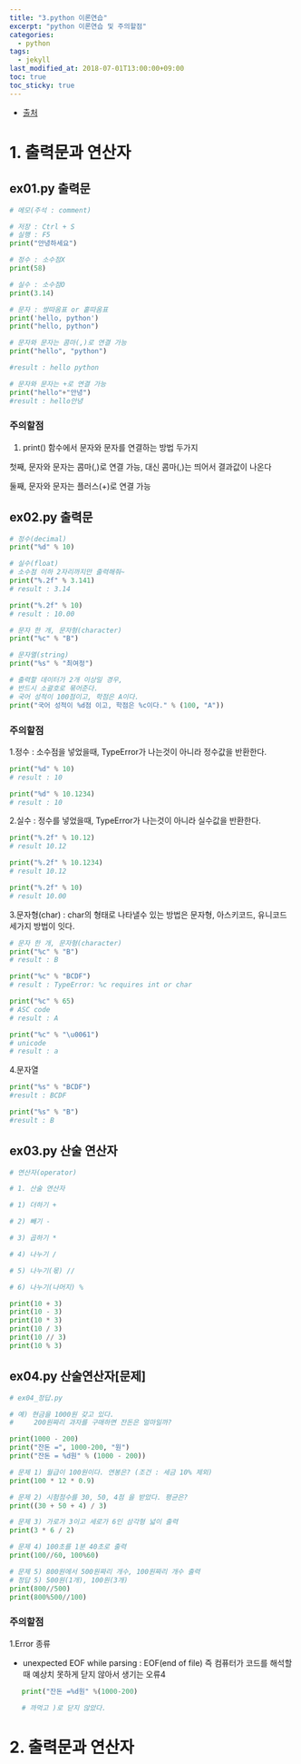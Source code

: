 ```yaml
---
title: "3.python 이론연습"
excerpt: "python 이론연습 및 주의할점"
categories:
  - python
tags:
  - jekyll
last_modified_at: 2018-07-01T13:00:00+09:00
toc: true
toc_sticky: true
---
```


- [출처]("https://blog.naver.com/momk/221809526841")

# 1. 출력문과 연산자

## ex01.py 출력문

```py
# 메모(주석 : comment)

# 저장 : Ctrl + S
# 실행 : F5
print("안녕하세요")

# 정수 : 소수점X
print(58)

# 실수 : 소수점O
print(3.14)

# 문자 : 쌍따옴표 or 홑따옴표
print('hello, python')
print("hello, python")

# 문자와 문자는 콤마(,)로 연결 가능
print("hello", "python")

#result : hello python

# 문자와 문자는 +로 연결 가능
print("hello"+"안녕")
#result : hello안녕

```

### 주의할점

1. print() 함수에서 문자와 문자를 연결하는 방법 두가지

첫째, 문자와 문자는 콤마(,)로 연결 가능, 대신 콤마(,)는 띄어서 결과값이 나온다

둘째, 문자와 문자는 플러스(+)로 연결 가능

## ex02.py 출력문

```py
# 정수(decimal)
print("%d" % 10)

# 실수(float)
# 소수점 이하 2자리까지만 출력해줘~
print("%.2f" % 3.141)
# result : 3.14

print("%.2f" % 10)
# result : 10.00

# 문자 한 개, 문자형(character)
print("%c" % "B")

# 문자열(string)
print("%s" % "최여정")

# 출력할 데이터가 2개 이상일 경우,
# 반드시 소괄호로 묶어준다.
# 국어 성적이 100점이고, 학점은 A이다.
print("국어 성적이 %d점 이고, 학점은 %c이다." % (100, "A"))
```

### 주의할점

1.정수 : 소수점을 넣었을때, TypeError가 나는것이 아니라 정수값을 반환한다.

```py
print("%d" % 10)
# result : 10

print("%d" % 10.1234)
# result : 10

```

2.실수 : 정수를 넣었을때, TypeError가 나는것이 아니라 실수값을 반환한다.

```py
print("%.2f" % 10.12)
# result 10.12

print("%.2f" % 10.1234)
# result 10.12

print("%.2f" % 10)
# result 10.00
```

3.문자형(char) : char의 형태로 나타낼수 있는 방법은 문자형, 아스키코드, 유니코드 세가지 방법이 잇다.

```py
# 문자 한 개, 문자형(character)
print("%c" % "B")
# result : B

print("%c" % "BCDF")
# result : TypeError: %c requires int or char

print("%c" % 65)
# ASC code
# result : A

print("%c" % "\u0061")
# unicode
# result : a
```

4.문자열

```py
print("%s" % "BCDF")
#result : BCDF

print("%s" % "B")
#result : B
```

## ex03.py 산술 연산자

```py
# 연산자(operator)

# 1. 산술 연산자

# 1) 더하기 +

# 2) 빼기 -

# 3) 곱하기 *

# 4) 나누기 /

# 5) 나누기(몫) //

# 6) 나누기(나머지) %

print(10 + 3)
print(10 - 3)
print(10 * 3)
print(10 / 3)
print(10 // 3)
print(10 % 3)

```

## ex04.py 산술연산자[문제]

```py
# ex04_정답.py

# 예) 현금을 1000원 갖고 있다.
#     200원짜리 과자를 구매하면 잔돈은 얼마일까?

print(1000 - 200)
print("잔돈 =", 1000-200, "원")
print("잔돈 = %d원" % (1000 - 200))

# 문제 1) 월급이 100원이다. 연봉은? (조건 : 세금 10% 제외)
print(100 * 12 * 0.9)

# 문제 2) 시험점수를 30, 50, 4점 을 받았다. 평균은?
print((30 + 50 + 4) / 3)

# 문제 3) 가로가 3이고 세로가 6인 삼각형 넓이 출력
print(3 * 6 / 2)

# 문제 4) 100초를 1분 40초로 출력
print(100//60, 100%60)

# 문제 5) 800원에서 500원짜리 개수, 100원짜리 개수 출력
# 정답 5) 500원(1개), 100원(3개)
print(800//500)
print(800%500//100)
```

### 주의할점

1.Error 종류

- unexpected EOF while parsing : EOF(end of file) 즉 컴퓨터가 코드를 해석할때 예상치 못하게 닫지 않아서 생기는 오류4

```py
   print("잔돈 =%d원" %(1000-200)

   # 까먹고 )로 닫지 않았다.
```

# 2. 출력문과 연산자
